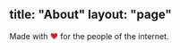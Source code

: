 title: "About"
layout: "page"
---

Made with <span style="color:#EC1625;">♥</span> for the people of the internet.
